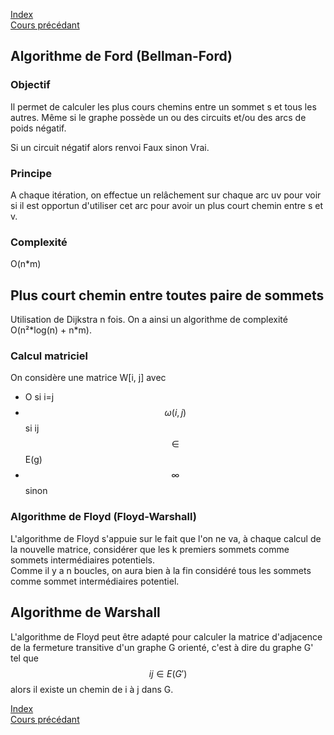 <script type="text/javascript" src="https://cdnjs.cloudflare.com/ajax/libs/mathjax/2.7.7/latest.js?config=TeX-MML-AM_CHTML"></script>  
<link rel="stylesheet" type="text/css" href="https://tikzjax.com/v1/fonts.css">  
<script src="https://tikzjax.com/v1/tikzjax.js"></script>

[Index](./index.md)  
[Cours précédant](./cours_5.md)

## Algorithme de Ford (Bellman-Ford)

### Objectif
Il permet de calculer les plus cours chemins entre un sommet s et tous les autres. Même si le graphe possède un ou des circuits et/ou des arcs de poids négatif.

Si un circuit négatif alors renvoi Faux sinon Vrai.

### Principe
A chaque itération, on effectue un relâchement sur chaque arc uv pour voir si il est opportun d'utiliser cet arc pour avoir un plus court chemin entre s et v.

### Complexité

O(n*m)

## Plus court chemin entre toutes paire de sommets
Utilisation de Dijkstra n fois. On a ainsi un algorithme de complexité O(n²*log(n) + n\*m).

### Calcul matriciel
On considère une matrice W[i, j] avec
- O si i=j
- $$\omega (i,j)$$ si ij $$\in$$ E(g)
- $$\infty$$ sinon

### Algorithme de Floyd (Floyd-Warshall)

L'algorithme de Floyd s'appuie sur le fait que l'on ne va, à chaque calcul de la nouvelle matrice, considérer que les k premiers sommets comme sommets intermédiaires potentiels.  
Comme il y a n boucles, on aura bien à la fin considéré tous les sommets comme sommet intermédiaires potentiel.

## Algorithme de Warshall
L'algorithme de Floyd peut être adapté pour calculer la matrice d'adjacence de la fermeture transitive d'un graphe G orienté, c'est à dire du graphe G' tel que $$ij \in E(G')$$ alors il existe un chemin de i à j dans G.

[Index](./index.md)  
[Cours précédant](./cours_5.md)
